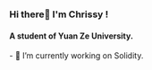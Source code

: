 ### Hi there👋 I'm Chrissy !
<!-- <h1 align="left">Hi there👋 I'm Chrissy !!</h1> -->
<h4 align="left">A student of Yuan Ze University.</h4>
- 🔭 I’m currently working on Solidity.


<!--
**Chrissy1209/Chrissy1209** is a ✨ _special_ ✨ repository because its `README.md` (this file) appears on your GitHub profile.

Here are some ideas to get you started:

- 🔭 I’m currently working on ...
- 🌱 I’m currently learning ...
- 👯 I’m looking to collaborate on ...
- 🤔 I’m looking for help with ...
- 💬 Ask me about ...
- 📫 How to reach me: ...
- 😄 Pronouns: ...
- ⚡ Fun fact: ...
-->
